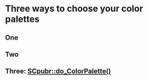 # Three ways to choose your color palettes

## One

## Two

## Three: [SCpubr::do_ColorPalette()](https://rdrr.io/pkg/SCpubr/man/do_ColorPalette.html)
